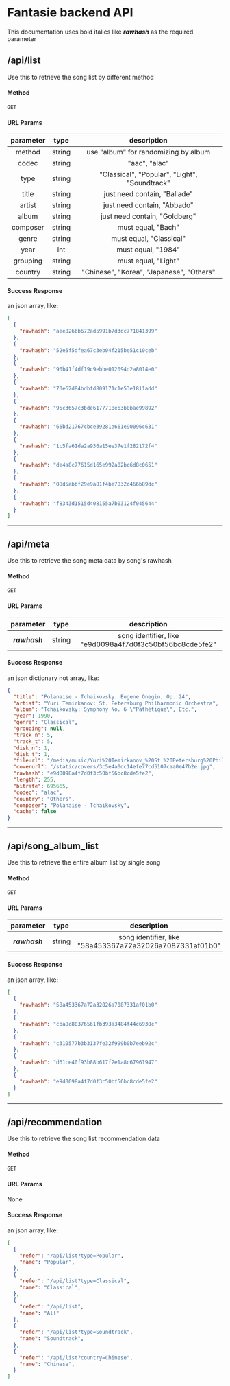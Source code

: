 # Fantasie backend API

This documentation uses bold italics like ***rawhash*** as the required parameter

## /api/list

Use this to retrieve the song list by different method

#### Method

`GET`
  
#### URL Params

|parameter|type|description|
|:---:|:---:|:---:|
|method|string|use "album" for randomizing by album|
|codec|string|"aac", "alac"|
|type|string| "Classical", "Popular", "Light", "Soundtrack"|
|title |string|just need contain, "Ballade"|
|artist|string|just need contain, "Abbado"|
|album|string|just need contain, "Goldberg"|
|composer|string|must equal, "Bach"|
|genre|string|must equal, "Classical"|
|year|int|must equal, "1984"|
|grouping|string|must equal, "Light"|
|country|string|"Chinese", "Korea", "Japanese", "Others"|

#### Success Response

an json array, like:
```json
[
  {
    "rawhash": "aee826bb672ad5991b7d3dc771841399"
  },
  {
    "rawhash": "52e5f5dfea67c3eb04f215be51c10ceb"
  },
  {
    "rawhash": "90b41f4df19c9ebbe012094d2a8014e0"
  },
  {
    "rawhash": "70e62d84bdbfd809171c1e53e1811add"
  },
  {
    "rawhash": "95c3657c3bde6177718e63b0bae99892"
  },
  {
    "rawhash": "66bd21767cbce39281a661e90096c631"
  },
  {
    "rawhash": "1c5fa61da2a936a15ee37e1f282172f4"
  },
  {
    "rawhash": "de4a8c77615d165e992a82bc6d8c0651"
  },
  {
    "rawhash": "08d5abbf29e9a81f4be7832c466b89dc"
  },
  {
    "rawhash": "f8343d1515d408155a7b03124f045644"
  }
]
```

--------------
## /api/meta

Use this to retrieve the song meta data by song's rawhash

#### Method

`GET`
  
#### URL Params

|parameter|type|description|
|:---:|:---:|:---:|
|***rawhash***|string|song identifier, like "e9d0098a4f7d0f3c50bf56bc8cde5fe2"|

#### Success Response

an json dictionary not array, like:
```json
{
  "title": "Polanaise - Tchaikovsky: Eugene Onegin, Op. 24",
  "artist": "Yuri Temirkanov: St. Petersburg Philharmonic Orchestra",
  "album": "Tchaikovsky: Symphony No. 6 \"Pathétique\", Etc.",
  "year": 1990,
  "genre": "Classical",
  "grouping": null,
  "track_n": 5,
  "track_t": 5,
  "disk_n": 1,
  "disk_t": 1,
  "fileurl": "/media/music/Yuri%20Temirkanov_%20St.%20Petersburg%20Philharmonic%20Orchestra/Tchaikovsky_%20Symphony%20No.%206%20_Path%C3%A9tique_%2C%20Etc_/05%20Polanaise%20-%20Tchaikovsky_%20Eugene%20Onegin%2C%20Op.%2024.m4a",
  "coverurl": "/static/covers/3c5e4a0dc14efe77cd5107caa0e47b2e.jpg",
  "rawhash": "e9d0098a4f7d0f3c50bf56bc8cde5fe2",
  "length": 255,
  "bitrate": 695665,
  "codec": "alac",
  "country": "Others",
  "composer": "Polanaise - Tchaikovsky",
  "cache": false
}
```

--------------
## /api/song_album_list

Use this to retrieve the entire album list by single song

#### Method

`GET`
  
#### URL Params

|parameter|type|description|
|:---:|:---:|:---:|
|***rawhash***|string|song identifier, like "58a453367a72a32026a7087331af01b0"|

#### Success Response

an json array, like:
```json
[
  {
    "rawhash": "58a453367a72a32026a7087331af01b0"
  },
  {
    "rawhash": "cba8c80376561fb393a3484f44c6930c"
  },
  {
    "rawhash": "c310577b3b3137fe32f999b0b7eeb92c"
  },
  {
    "rawhash": "d61ce40f93b88b617f2e1a8c67961947"
  },
  {
    "rawhash": "e9d0098a4f7d0f3c50bf56bc8cde5fe2"
  }
]
```

--------------
## /api/recommendation

Use this to retrieve the song list recommendation data

#### Method

`GET`
  
#### URL Params

None

#### Success Response

an json array, like:
```json
[
  {
    "refer": "/api/list?type=Popular",
    "name": "Popular",
  },
  {
    "refer": "/api/list?type=Classical",
    "name": "Classical",
  },
  {
    "refer": "/api/list",
    "name": "All"
  },
  {
    "refer": "/api/list?type=Soundtrack",
    "name": "Soundtrack",
  },
  {
    "refer": "/api/list?country=Chinese",
    "name": "Chinese",
  }
]
```
